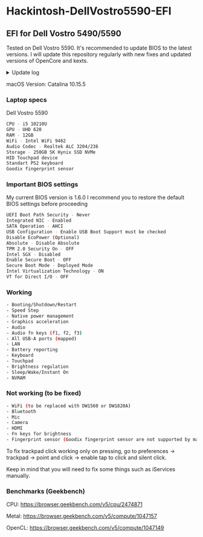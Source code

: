 # Hackintosh-DellVostro5590-EFI
## EFI for Dell Vostro 5490/5590

Tested on Dell Vostro 5590. It's recommended to update BIOS to the latest versions. I will update this repository regularly with new fixes and updated versions of OpenCore and kexts.

<details>
<summary>Update log</summary>
<br>
  - 13 Apr 2020 - fixed power management and trackpad
<br>
  - 22 May 2020 - updated kexts and OpenCore to version 0.5.8, fixed some minor issues
<br>
  - 10 Jun 2020 - fixed the no audio issue, updated kexts and OpenCore to version 0.5.9, changed SMBIOS to MacBookPro15,4
</details>

macOS Version: Catalina 10.15.5

### Laptop specs
Dell Vostro 5590
```sh
CPU - i5 10210U
GPU - UHD 620
RAM - 12GB
WiFi - Intel WiFi 9462
Audio Codec - Realtek ALC 3204/236
Storage - 250GB SK Hynix SSD NVMe
HID Touchpad device
Standart PS2 keyboard
Goodix fingerprint sensor
```

### Important BIOS settings
My current BIOS version is 1.6.0
I recommend you to restore the default BIOS settings before proceeding
```sh
UEFI Boot Path Security - Never
Integrated NIC - Enabled
SATA Operation - AHCI
USB Configuration - Enable USB Boot Support must be checked
Disable EcoPower (Optional)
Absolute - Disable Absolute
TPM 2.0 Security On - OFF
Intel SGX - Disabled
Enable Secure Boot - OFF
Secure Boot Mode - Deployed Mode
Intel Virtualization Technology - ON
VT for Direct I/O - OFF
```

### Working
```sh
- Booting/Shutdown/Restart
- Speed Step
- Native power management
- Graphics acceleration 
- Audio
- Audio fn keys (f1, f2, f3)
- All USB-A ports (mapped)
- LAN
- Battery reporting
- Keyboard
- Touchpad
- Brightness regulation
- Sleep/Wake/Instant On
- NVRAM
```

### Not working (to be fixed)
```sh
- WiFi (to be replaced with DW1560 or DW1820A)
- Bluetooth
- Mic
- Camera
- HDMI
- Fn keys for brightness
- Fingerprint sensor (Goodix fingerprint sensor are not supported by macOS)
```
To fix trackpad click working only on pressing, go to preferences -> trackpad -> point and click -> enable tap to click and silent click.

Keep in mind that you will need to fix some things such as iServices manually.

### Benchmarks (Geekbench)

CPU:
https://browser.geekbench.com/v5/cpu/2474871

Metal:
https://browser.geekbench.com/v5/compute/1047157

OpenCL:
https://browser.geekbench.com/v5/compute/1047149
